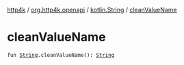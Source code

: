 [http4k](../../index.md) / [org.http4k.openapi](../index.md) / [kotlin.String](index.md) / [cleanValueName](./clean-value-name.md)

# cleanValueName

`fun `[`String`](https://kotlinlang.org/api/latest/jvm/stdlib/kotlin/-string/index.html)`.cleanValueName(): `[`String`](https://kotlinlang.org/api/latest/jvm/stdlib/kotlin/-string/index.html)